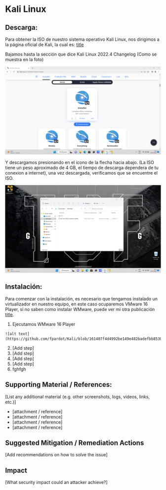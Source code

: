 # Kali Linux

## Descarga:
Para obtener la ISO de nuestro sistema operativo Kali Linux, nos dirigimos a la página oficial de Kali, la cual es: [title](https://www.kali.org/get-kali/#kali-installer-images)

Bajamos hasta la sección que dice Kali Linux 2022.4 Changelog (Como se muestra en la foto)

![alt text](https://github.com/fpardot/Kali/blob/161407f4d4992be149e482badefbb8530a0b9f01/img/2.png)

Y descargamos presionando en el icono de la flecha hacia abajo. (La ISO tiene un peso aproximado de 4 GB, el tiempo de descarga dependera de tu conexion a internet), una vez descargada, verificamos que se encuentre el ISO.

![alt text](https://github.com/fpardot/Kali/blob/161407f4d4992be149e482badefbb8530a0b9f01/img/4.png)

## Instalación: 
Para comenzar con la instalación, es necesario que tengamos instalado un virtualizador en nuestro equipo, en este caso ocuparemos VMware 16 Player, si no saben como instalar WMware, puede ver mi otra publicación [title](https://www.github.com/fpardot/WMware16).

  1. Ejecutamos WMware 16 Player
   
    ![alt text](https://github.com/fpardot/Kali/blob/161407f4d4992be149e482badefbb8530a0b9f01/img/4.png)

  2. [Add step]
  3. [Add step]
  4. [Add step]
  5. [Add step]
  6. fghfgh

## Supporting Material / References:
[List any additional material (e.g. other screenshots, logs, videos, links, etc.)]

  * [attachment / reference]
  * [attachment / reference]
  * [attachment / reference]
  * [attachment / reference]

## Suggested Mitigation / Remediation Actions
[Add recommendations on how to solve the issue]

## Impact
[What security impact could an attacker achieve?]
